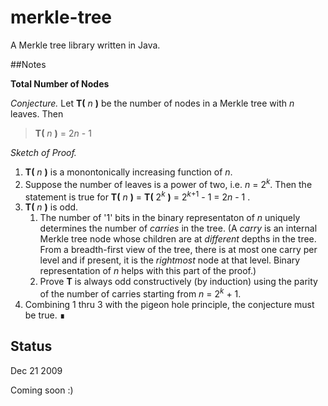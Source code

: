 # merkle-tree

A Merkle tree library written in Java.


##Notes


**Total Number of Nodes**

*Conjecture.* Let **T(** *n* **)** be the number of nodes in a Merkle tree with *n* leaves.
Then
>  **T(** *n* **)** = 2*n* - 1

*Sketch of Proof.*

1. **T(** *n* **)** is a monontonically increasing function of *n*.
2. Suppose the number of leaves is a power of two, i.e. *n* = 2<sup>*k*</sup>.
Then the statement is true for **T(** *n* **)** = **T(** 2<sup>*k*</sup> **)** = 2<sup>*k*+1</sup> - 1 = 2*n* - 1 .
3. **T(** *n* **)** is odd.
    1. The number of '1' bits in the binary representaton of *n* uniquely determines the number of *carries* in the tree. (A *carry* is an internal Merkle tree node whose children are at *different* depths in the tree. From a breadth-first view of the tree, there is at most one carry per level and if present, it is the *rightmost* node at that level. Binary representation of *n* helps with this part of the proof.)
    2. Prove **T** is always odd constructively (by induction) using the parity of the number of carries starting from *n* = 2<sup>*k*</sup> + 1.
4. Combining 1 thru 3 with the pigeon hole principle, the conjecture must be true. &#x220e;

## Status

Dec 21 2009

Coming soon :)
